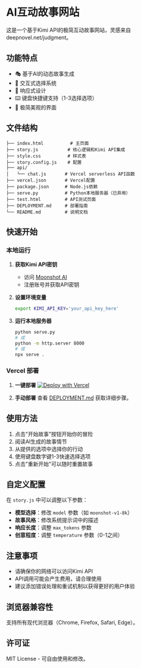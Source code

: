 # AI互动故事网站

这是一个基于Kimi API的极简互动故事网站，灵感来自deepnovel.net/judgment。

## 功能特点

- 🎭 基于AI的动态故事生成
- 🎯 交互式选择系统
- 📱 响应式设计
- ⌨️ 键盘快捷键支持（1-3选择选项）
- 🎨 极简美观的界面

## 文件结构

```
├── index.html          # 主页面
├── story.js           # 核心逻辑和Kimi API集成
├── style.css          # 样式表
├── story.config.js    # 配置
├── api/
│   └── chat.js       # Vercel serverless API函数
├── vercel.json       # Vercel配置
├── package.json      # Node.js依赖
├── serve.py          # Python本地服务器（已弃用）
├── test.html         # API测试页面
├── DEPLOYMENT.md     # 部署指南
└── README.md         # 说明文档
```

## 快速开始

### 本地运行

1. **获取Kimi API密钥**
   - 访问 [Moonshot AI](https://platform.moonshot.cn/)
   - 注册账号并获取API密钥

2. **设置环境变量**
   ```bash
   export KIMI_API_KEY='your_api_key_here'
   ```

3. **运行本地服务器**
   ```bash
   python serve.py
   # 或
   python -m http.server 8000
   # 或
   npx serve .
   ```

### Vercel 部署

1. **一键部署**
   [![Deploy with Vercel](https://vercel.com/button)](https://vercel.com/new/clone?repository-url=https://github.com/your-username/ai-interactive-story&env=KIMI_API_KEY)

2. **手动部署**
   查看 [DEPLOYMENT.md](./DEPLOYMENT.md) 获取详细步骤。

## 使用方法

1. 点击"开始故事"按钮开始你的冒险
2. 阅读AI生成的故事情节
3. 从提供的选项中选择你的行动
4. 使用键盘数字键1-3快速选择选项
5. 点击"重新开始"可以随时重置故事

## 自定义配置

在 `story.js` 中可以调整以下参数：

- **模型选择**：修改 `model` 参数（如 `moonshot-v1-8k`）
- **故事风格**：修改系统提示词中的描述
- **响应长度**：调整 `max_tokens` 参数
- **创意程度**：调整 `temperature` 参数（0-1之间）

## 注意事项

- 请确保你的网络可以访问Kimi API
- API调用可能会产生费用，请合理使用
- 建议添加错误处理和重试机制以获得更好的用户体验

## 浏览器兼容性

支持所有现代浏览器（Chrome, Firefox, Safari, Edge）。

## 许可证

MIT License - 可自由使用和修改。